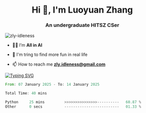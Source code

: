 <h1 align="center">Hi 👋, I'm Luoyuan Zhang</h1>

<h3 align="center">An undergraduate HITSZ CSer</h3>

<p align="left"> <img src="https://komarev.com/ghpvc/?username=zly-idleness&label=Profile%20views&color=0e75b6&style=flat" alt="zly-idleness" /> </p>


- 👨‍💻 I’m **All in AI**

- 🌱 I'm tring to find more fun in real life

- 📫 How to reach me **zly.idleness@gmail.com**



[![Typing SVG](https://readme-typing-svg.herokuapp.com?font=Fira+Code&pause=1000&width=435&lines=I+Maybe+Slow)](https://git.io/typing-svg)


<!--START_SECTION:waka-->

```rust
From: 07 January 2025 - To: 14 January 2025

Total Time: 40 mins

Python     25 mins         >>>>>>>>>>>>>>>----------   60.87 %
Other      0 secs          -------------------------   01.33 %
```

<!--END_SECTION:waka-->


